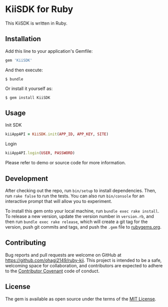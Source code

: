 # KiiSDK for Ruby

This KiiSDK is written in Ruby.

## Installation

Add this line to your application's Gemfile:

```ruby
gem 'KiiSDK'
```

And then execute:

    $ bundle

Or install it yourself as:

    $ gem install KiiSDK

## Usage

Init SDK
```ruby
kiiAppAPI = KiiSDK.init(APP_ID, APP_KEY, SITE)
```

Login
```ruby
kiiAppAPI.login(USER, PASSWORD)
```


Please refer to demo or source code for more information.


## Development

After checking out the repo, run `bin/setup` to install dependencies. Then, run `rake false` to run the tests. You can also run `bin/console` for an interactive prompt that will allow you to experiment.

To install this gem onto your local machine, run `bundle exec rake install`. To release a new version, update the version number in `version.rb`, and then run `bundle exec rake release`, which will create a git tag for the version, push git commits and tags, and push the `.gem` file to [rubygems.org](https://rubygems.org).

## Contributing

Bug reports and pull requests are welcome on GitHub at https://github.com/ohagi2149/ruby-kii. This project is intended to be a safe, welcoming space for collaboration, and contributors are expected to adhere to the [Contributor Covenant](contributor-covenant.org) code of conduct.


## License

The gem is available as open source under the terms of the [MIT License](http://opensource.org/licenses/MIT).
